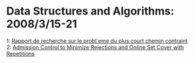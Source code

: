 # Data Structures and Algorithms: 2008/3/15-21  
1: [Rapport de recherche sur le probl\`eme du plus court chemin contraint](https://doi.org/10.48550/arXiv.0803.2615)  
2: [Admission Control to Minimize Rejections and Online Set Cover with  Repetitions](https://doi.org/10.48550/arXiv.0803.2842)  